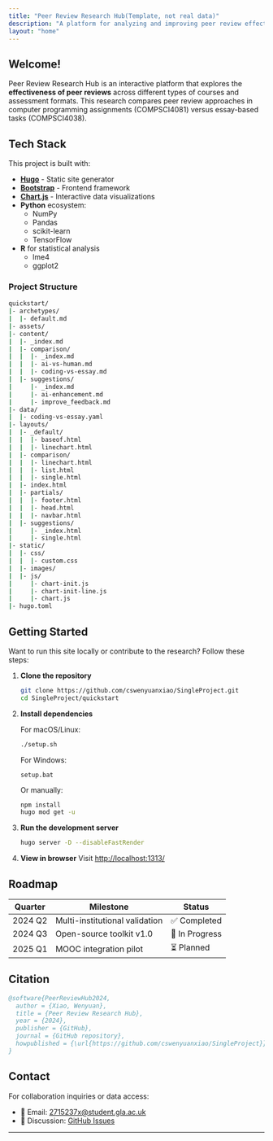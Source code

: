 ```yaml
---
title: "Peer Review Research Hub(Template, not real data)"
description: "A platform for analyzing and improving peer review effectiveness"
layout: "home"
---
```


## Welcome!
Peer Review Research Hub is an interactive platform that explores the **effectiveness of peer reviews** across different types of courses and assessment formats. This research compares peer review approaches in computer programming assignments (COMPSCI4081) versus essay-based tasks (COMPSCI4038).



## Tech Stack

This project is built with:

- **[Hugo](https://gohugo.io/)**  - Static site generator
- **[Bootstrap](https://getbootstrap.com/)** - Frontend framework
- **[Chart.js](https://www.chartjs.org/)** - Interactive data visualizations
- **Python** ecosystem:
  - NumPy 
  - Pandas 
  - scikit-learn 
  - TensorFlow 
- **R** for statistical analysis
  - lme4
  - ggplot2

### Project Structure
```bash  
quickstart/
|- archetypes/
|  |- default.md
|- assets/
|- content/
|  |- _index.md
|  |- comparison/
|  |  |- _index.md
|  |  |- ai-vs-human.md
|  |  |- coding-vs-essay.md
|  |- suggestions/
|     |- _index.md
|     |- ai-enhancement.md
|     |- improve_feedback.md
|- data/
|  |- coding-vs-essay.yaml
|- layouts/
|  |- _default/
|  |  |- baseof.html
|  |  |- linechart.html
|  |- comparison/
|  |  |- linechart.html
|  |  |- list.html
|  |  |- single.html
|  |- index.html
|  |- partials/
|  |  |- footer.html
|  |  |- head.html
|  |  |- navbar.html
|  |- suggestions/
|     |- _index.html
|     |- single.html
|- static/
|  |- css/
|  |  |- custom.css
|  |- images/
|  |- js/
|     |- chart-init.js
|     |- chart-init-line.js
|     |- chart.js
|- hugo.toml        
```

## Getting Started

Want to run this site locally or contribute to the research? Follow these steps:

1. **Clone the repository**
   ```bash
   git clone https://github.com/cswenyuanxiao/SingleProject.git
   cd SingleProject/quickstart
   ```

2. **Install dependencies**
   
   For macOS/Linux:
   ```bash
   ./setup.sh
   ```
   
   For Windows:
   ```batch
   setup.bat
   ```
   
   Or manually:
   ```bash
   npm install
   hugo mod get -u
   ```

3. **Run the development server**
   ```bash
   hugo server -D --disableFastRender
   ```

4. **View in browser**
   Visit [http://localhost:1313/](http://localhost:1313/)




## Roadmap  
| Quarter      | Milestone                      | Status       |  
|--------------|--------------------------------|--------------|  
| 2024 Q2      | Multi-institutional validation | ✅ Completed |  
| 2024 Q3      | Open-source toolkit v1.0       | 🔄 In Progress |  
| 2025 Q1      | MOOC integration pilot         | ⏳ Planned   |  

## Citation  
```bibtex  
@software{PeerReviewHub2024,  
  author = {Xiao, Wenyuan},  
  title = {Peer Review Research Hub},  
  year = {2024},  
  publisher = {GitHub},  
  journal = {GitHub repository},  
  howpublished = {\url{https://github.com/cswenyuanxiao/SingleProject}}  
}  
```  

## Contact  
For collaboration inquiries or data access:  
- 📧 Email: [2715237x@student.gla.ac.uk](mailto:2715237x@student.gla.ac.uk)
- 💬 Discussion: [GitHub Issues](https://github.com/cswenyuanxiao/SingleProject/issues)
---

